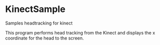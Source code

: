 # KinectSample
Samples headtracking for kinect

This program performs head tracking from the Kinect and displays the x coordinate for the head to the screen.
